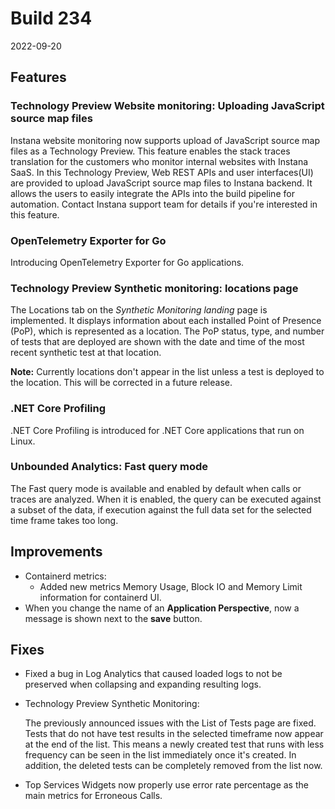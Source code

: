 # Build 234

2022-09-20

## Features

### Technology Preview Website monitoring: Uploading JavaScript source map files

Instana website monitoring now supports upload of JavaScript source map files as a Technology Preview. This feature enables the stack traces translation for the customers who monitor internal websites with Instana SaaS. In this Technology Preview, Web REST APIs and user interfaces(UI) are provided to upload JavaScript source map files to Instana backend. It allows the users to easily integrate the APIs into the build pipeline for automation. Contact Instana support team for details if you're interested in this feature.

### OpenTelemetry Exporter for Go

Introducing OpenTelemetry Exporter for Go applications.

### Technology Preview Synthetic monitoring: locations page

The Locations tab on the _Synthetic Monitoring landing_ page is implemented. It displays information about each installed Point of Presence (PoP), which is represented as a location. The PoP status, type, and number of tests that are deployed are shown with the date and time of the most recent synthetic test at that location.

**Note:** Currently locations don't appear in the list unless a test is deployed to the location. This will be corrected in a future release.

### .NET Core Profiling

.NET Core Profiling is introduced for .NET Core applications that run on Linux.

### Unbounded Analytics: Fast query mode

The Fast query mode is available and enabled by default when calls or traces are analyzed. When it is enabled, the query can be executed against a subset of the data, if execution against the full data set for the selected time frame takes too long.

## Improvements

* Containerd metrics:
    * Added new metrics Memory Usage, Block IO and Memory Limit information for containerd UI.
* When you change the name of an **Application Perspective**, now a message is shown next to the **save** button.


## Fixes

* Fixed a bug in Log Analytics that caused loaded logs to not be preserved when collapsing and expanding resulting logs.

* Technology Preview Synthetic Monitoring:

  The previously announced issues with the List of Tests page are fixed. Tests that do not have test results in the selected timeframe now appear at the end of the list. This means a newly created test that runs with less frequency can be seen in the list immediately once it's created. In addition, the deleted tests can be completely removed from the list now.

* Top Services Widgets now properly use error rate percentage as the main metrics for Erroneous Calls.